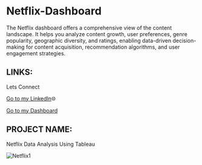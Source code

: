 # Netflix-Dashboard
The Netflix dashboard offers a comprehensive view of the content landscape. It helps you analyze content growth, user preferences, genre popularity, geographic diversity, and ratings, enabling data-driven decision-making for content acquisition, recommendation algorithms, and user engagement strategies.
## LINKS:
Lets Connect

[Go to my LinkedIn](https://www.linkedin.com/in/sarojswadithyam/)🌐

[Go to my Dashboard](https://prod-apsoutheast-a.online.tableau.com/#/site/sarojswadithya/workbooks/264310/views)

## PROJECT NAME: 
Netflix Data Analysis Using Tableau 

![Netflix1]([https://user-images.githubusercontent.com/124501309/218270328-913ef05d-c6dc-478c-93ef-cc1dacdc1751.jpg](https://prod-apsoutheast-a.online.tableau.com/t/sarojswadithya/views/NetflixDashboard/Sheet1)https://prod-apsoutheast-a.online.tableau.com/t/sarojswadithya/views/NetflixDashboard/Sheet1)
